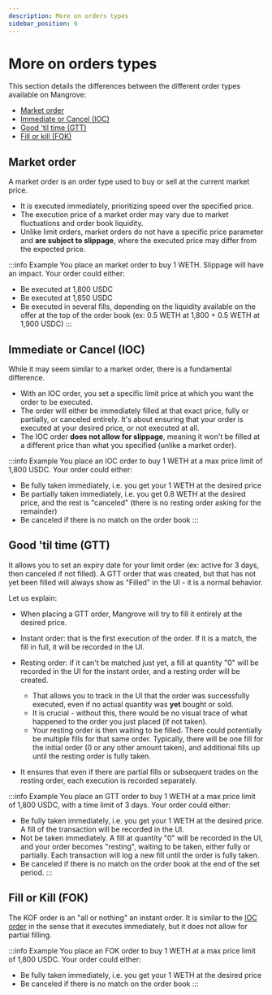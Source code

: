 ```yaml
---
description: More on orders types
sidebar_position: 6
---
```



# More on  orders types

This section details the differences between the different order types available on Mangrove:

* [Market order](./more-on-order-types.md#market-order)
* [Immediate or Cancel (IOC)](./more-on-order-types.md#immediate-or-cancel-ioc)
* [Good 'til time (GTT)](./more-on-order-types.md#good-til-time-gtt)
* [Fill or kill (FOK)](./more-on-order-types.md#fill-or-kill-fok)


## Market order

A market order is an order type used to buy or sell at the current market price.
* It is executed immediately, prioritizing speed over the specified price.
* The execution price of a market order may vary due to market fluctuations and order book liquidity.
* Unlike limit orders, market orders do not have a specific price parameter and **are subject to slippage**, where the executed price may differ from the expected price.

:::info Example
You place an market order to buy 1 WETH. Slippage will have an impact.
Your order could either:
* Be executed at 1,800 USDC
* Be executed at 1,850 USDC
* Be executed in several fills, depending on the liquidity available on the offer at the top of the order book (ex: 0.5 WETH at 1,800 + 0.5 WETH at 1,900 USDC)
:::


## Immediate or Cancel (IOC)
While it may seem similar to a market order, there is a fundamental difference.

* With an IOC order, you set a specific limit price at which you want the order to be executed.
* The order will either be immediately filled at that exact price, fully or partially, or canceled entirely. It's about ensuring that your order is executed at your desired price, or not executed at all.
* The IOC order **does not allow for slippage**, meaning it won't be filled at a different price than what you specified (unlike a market order).

:::info Example
You place an IOC order to buy 1 WETH at a max price limit of 1,800 USDC.
Your order could either:
* Be fully taken immediately, i.e. you get your 1 WETH at the desired price
* Be partially taken immediately, i.e. you get 0.8 WETH at the desired price, and the rest is "canceled" (there is no resting order asking for the remainder)
* Be canceled if there is no match on the order book
:::

## Good 'til time (GTT)

It allows you to set an expiry date for your limit order (ex: active for 3 days, then canceled if not filled).
A GTT order that was created, but that has not yet been filled will always show as "Filled" in the UI - it is a normal behavior.<br />

Let us explain:

* When placing a GTT order, Mangrove will try to fill it entirely at the desired price.

* Instant order: that is the first execution of the order. If it is a match, the fill in full, it will be recorded in the UI.

* Resting order: if it can't be matched just yet, a fill at quantity "0" will be recorded in the UI for the instant order, and a resting order will be created.
    * That allows you to track in the UI that the order was successfully executed, even if no actual quantity was **yet** bought or sold.
    * It is crucial - without this, there would be no visual trace of what happened to the order you just placed (if not taken). 
    * Your resting order is then waiting to be filled. There could potentially be multiple fills for that same order. Typically, there will be one fill for the initial order (0 or any other amount taken), and  additional fills up until the resting order is fully taken.

* It ensures that even if there are partial fills or subsequent trades on the resting order, each execution is recorded separately.

:::info Example
You place an GTT order to buy 1 WETH at a max price limit of 1,800 USDC, with a time limit of 3 days.
Your order could either:
* Be fully taken immediately, i.e. you get your 1 WETH at the desired price. A fill of the transaction will be recorded in the UI.
* Not be taken immediately. A fill at quantity "0" will be recorded in the UI, and your order becomes "resting", waiting to be taken, either fully or partially. Each transaction will log a new fill until the order is fully taken.
* Be canceled if there is no match on the order book at the end of the set period.
:::

## Fill or Kill (FOK)

The KOF order is an "all or nothing" an instant order.
It is similar to the [IOC order](./more-on-order-types.md#immediate-or-cancel-ioc) in the sense that it executes immediately, but it does not allow for partial filling.


:::info Example
You place an FOK order to buy 1 WETH at a max price limit of 1,800 USDC.
Your order could either:
* Be fully taken immediately, i.e. you get your 1 WETH at the desired price
* Be canceled if there is no match on the order book
:::